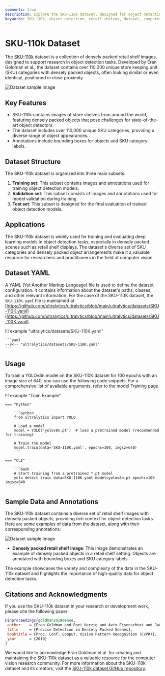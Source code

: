 ```yaml
---
comments: true
description: Explore the SKU-110k dataset, designed for object detection in densely packed retail shelf images, featuring over 110k unique SKU categories and annotations.
keywords: SKU-110k, object detection, retail shelves, dataset, computer vision
---
```


# SKU-110k Dataset

The [SKU-110k](https://github.com/eg4000/SKU110K_CVPR19) dataset is a collection of densely packed retail shelf images, designed to support research in object detection tasks. Developed by Eran Goldman et al., the dataset contains over 110,000 unique store keeping unit (SKU) categories with densely packed objects, often looking similar or even identical, positioned in close proximity.

![Dataset sample image](https://github.com/eg4000/SKU110K_CVPR19/raw/master/figures/benchmarks_comparison.jpg)

## Key Features

- SKU-110k contains images of store shelves from around the world, featuring densely packed objects that pose challenges for state-of-the-art object detectors.
- The dataset includes over 110,000 unique SKU categories, providing a diverse range of object appearances.
- Annotations include bounding boxes for objects and SKU category labels.

## Dataset Structure

The SKU-110k dataset is organized into three main subsets:

1. **Training set**: This subset contains images and annotations used for training object detection models.
2. **Validation set**: This subset consists of images and annotations used for model validation during training.
3. **Test set**: This subset is designed for the final evaluation of trained object detection models.

## Applications

The SKU-110k dataset is widely used for training and evaluating deep learning models in object detection tasks, especially in densely packed scenes such as retail shelf displays. The dataset's diverse set of SKU categories and densely packed object arrangements make it a valuable resource for researchers and practitioners in the field of computer vision.

## Dataset YAML

A YAML (Yet Another Markup Language) file is used to define the dataset configuration. It contains information about the dataset's paths, classes, and other relevant information. For the case of the SKU-110K dataset, the `SKU-110K.yaml` file is maintained at [https://github.com/ultralytics/ultralytics/blob/main/ultralytics/datasets/SKU-110K.yaml](https://github.com/ultralytics/ultralytics/blob/main/ultralytics/datasets/SKU-110K.yaml).

!!! example "ultralytics/datasets/SKU-110K.yaml"

    ```yaml
    --8<-- "ultralytics/datasets/SKU-110K.yaml"
    ```

## Usage

To train a YOLOv8n model on the SKU-110K dataset for 100 epochs with an image size of 640, you can use the following code snippets. For a comprehensive list of available arguments, refer to the model [Training](../../modes/train.md) page.

!!! example "Train Example"

    === "Python"

        ```python
        from ultralytics import YOLO
        
        # Load a model
        model = YOLO('yolov8n.pt')  # load a pretrained model (recommended for training)
        
        # Train the model
        model.train(data='SKU-110K.yaml', epochs=100, imgsz=640)
        ```

    === "CLI"

        ```bash
        # Start training from a pretrained *.pt model
        yolo detect train data=SKU-110K.yaml model=yolov8n.pt epochs=100 imgsz=640
        ```

## Sample Data and Annotations

The SKU-110k dataset contains a diverse set of retail shelf images with densely packed objects, providing rich context for object detection tasks. Here are some examples of data from the dataset, along with their corresponding annotations:

![Dataset sample image](https://user-images.githubusercontent.com/26833433/238215979-1ab791c4-15d9-46f6-a5d6-0092c05dff7a.jpg)

- **Densely packed retail shelf image**: This image demonstrates an example of densely packed objects in a retail shelf setting. Objects are annotated with bounding boxes and SKU category labels.

The example showcases the variety and complexity of the data in the SKU-110k dataset and highlights the importance of high-quality data for object detection tasks.

## Citations and Acknowledgments

If you use the SKU-110k dataset in your research or development work, please cite the following paper:

```bibtex
@inproceedings{goldman2019dense,
 author    = {Eran Goldman and Roei Herzig and Aviv Eisenschtat and Jacob Goldberger and Tal Hassner},
 title     = {Precise Detection in Densely Packed Scenes},
 booktitle = {Proc. Conf. Comput. Vision Pattern Recognition (CVPR)},
 year      = {2019}
}
```

We would like to acknowledge Eran Goldman et al. for creating and maintaining the SKU-110k dataset as a valuable resource for the computer vision research community. For more information about the SKU-110k dataset and its creators, visit the [SKU-110k dataset GitHub repository](https://github.com/eg4000/SKU110K_CVPR19).